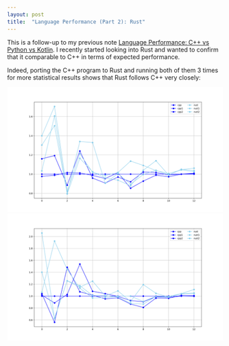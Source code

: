 ```yaml
---
layout: post
title:  "Language Performance (Part 2): Rust"
---
```


This is a follow-up to my previous note [Language Performance: C++ vs Python vs Kotlin](/lang-perf.html).
I recently started looking into Rust and wanted to confirm that it comparable to C++ in terms of
expected performance.


Indeed, porting the C++ program to Rust and running both of them 3 times for more statistical results
shows that Rust follows C++ very closely:


<img src="img/lang-perf-rust/rust-vs-cpp.png"/>
<img src="img/lang-perf-rust/rust-vs-cpp-2.png"/>
